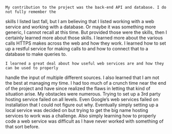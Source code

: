 	My contribution to the project was the back-end API and database. I do not fully remember the
skills I listed last fall, but I am believing that I listed working with a web service and working with a
database. Or maybe it was something more generic, I cannot recall at this time. But provided those
were the skills, then I certainly learned more about those skills. I learned more about the various calls
HTTPS makes across the web and how they work. I learned how to set up a restful service for making
calls to and how to connect that to a database to make queries to. 

	I learned a great deal about how useful web services are and how they can be used to properly
handle the input of multiple different sources. I also learned that I am not the best at managing my
time. I had too much of a crunch time near the end of the project and have since realized the flaws in
letting that kind of situation arise. My obstacles were numerous. Trying to set up a 3rd party hosting
service failed on all levels. Even Google’s web services failed on installation that I could not figure out
why. Eventually simply setting up a local service was decided on but trying to get the big name hosting
services to work was a challenge. Also simply learning how to properly code a web service was
difficult as I have never worked with something of that sort before. 